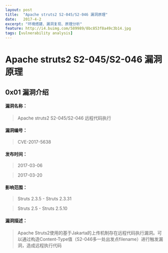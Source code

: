 ```yaml
---
layout: post
title:  "Apache struts2 S2-045/S2-046 漏洞原理"
date:   2017-4-2
excerpt: "环境搭建、漏洞复现、原理分析"
feature: http://i4.buimg.com/589989/8bc853f8a49c3b14.jpg
tags: [vulnerability analysis]
---
```


# Apache struts2 S2-045/S2-046 漏洞原理

## 0x01  漏洞介绍

#### 漏洞名称：
>Apache struts2 S2-045/S2-046 远程代码执行

#### 漏洞编号：
>CVE-2017-5638

#### 发布时间：
>2017-03-06

>2017-03-20

#### 影响范围：
>Struts 2.3.5 - Struts 2.3.31

>Struts 2.5 - Struts 2.5.10

#### 漏洞描述：
>Apache Struts2使用的基于Jakarta的上传机制存在远程代码执行漏洞。可以通过构造Content-Type值（S2-046多一处出发点filename）进行触发漏洞，造成远程执行代码
